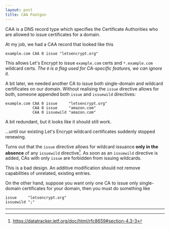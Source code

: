 ```yaml
---
layout: post
title: CAA Footgun
---
```


CAA is a DNS record type which specifies the Certificate Authorities who are allowed to issue certificates for a domain.

At my job, we had a CAA record that looked like this
```
example.com CAA 0 issue "letsencrypt.org"
```
This allows Let's Encrypt to issue `example.com` certs and `*.example.com` wildcard certs. *The `0` is a flag used for CA-specific features, we can ignore it.*

A bit later, we needed another CA to issue both single-domain and wildcard certificates on our domain. Without realising the `issue` directive allows for both, someone appended both `issue` and `issuewild` directives:

```
example.com CAA 0 issue     "letsencrypt.org"
            CAA 0 issue     "amazon.com"
            CAA 0 issuewild "amazon.com"
```

A bit redundant, but it looks like it should still work.

...until our existing Let's Encrypt wildcard certificates suddenly stopped renewing.

Turns out that the `issue` directive allows for wildcard issuance **only in the absence** of any `issuewild` directive[^1]. As soon as an `issuewild` directive is added, CAs with only `issue` are forbidden from issuing wildcards.

This is a bad design. An additive modification should not remove capabilities of unrelated, existing entries.

On the other hand, suppose you want only one CA to issue only single-domain certificates for your domain, then you must do something like
```
issue     "letsencrypt.org"
issuewild ";"
```

---

[^1]: <https://datatracker.ietf.org/doc/html/rfc8659#section-4.3-3>
